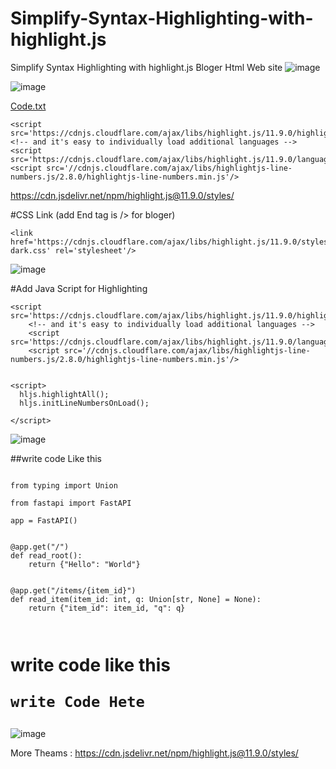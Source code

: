 # Simplify-Syntax-Highlighting-with-highlight.js
Simplify Syntax Highlighting with highlight.js Bloger Html Web site
![image](https://github.com/coolsasindu/Simplify-Syntax-Highlighting-with-highlight.js/assets/45946252/17f85b5c-bb06-4fb0-a5c6-1f4a9f872a50)

![image](https://github.com/coolsasindu/Simplify-Syntax-Highlighting-with-highlight.js/assets/45946252/29ef379d-e114-4b85-a2de-5f2616d0fb04)


[Code.txt](https://github.com/coolsasindu/Simplify-Syntax-Highlighting-with-highlight.js/files/13777398/Code.txt) <link href='https://cdnjs.cloudflare.com/ajax/libs/highlight.js/11.9.0/styles/github-dark.css' rel='stylesheet'/>

 	<script src='https://cdnjs.cloudflare.com/ajax/libs/highlight.js/11.9.0/highlight.min.js'/>
	<!-- and it's easy to individually load additional languages -->
	<script src='https://cdnjs.cloudflare.com/ajax/libs/highlight.js/11.9.0/languages/go.min.js'/>
    <script src='//cdnjs.cloudflare.com/ajax/libs/highlightjs-line-numbers.js/2.8.0/highlightjs-line-numbers.min.js'/>


<script>
  hljs.highlightAll();
  hljs.initLineNumbersOnLoad();

</script>  




https://cdn.jsdelivr.net/npm/highlight.js@11.9.0/styles/

#CSS Link (add End tag is /> for bloger)
```
<link href='https://cdnjs.cloudflare.com/ajax/libs/highlight.js/11.9.0/styles/github-dark.css' rel='stylesheet'/>

```
![image](https://github.com/coolsasindu/Simplify-Syntax-Highlighting-with-highlight.js/assets/45946252/26a3c61a-842b-481b-9621-5e4a578b2be7)

#Add Java Script for Highlighting 
```
<script src='https://cdnjs.cloudflare.com/ajax/libs/highlight.js/11.9.0/highlight.min.js'/>
	<!-- and it's easy to individually load additional languages -->
	<script src='https://cdnjs.cloudflare.com/ajax/libs/highlight.js/11.9.0/languages/go.min.js'/>
    <script src='//cdnjs.cloudflare.com/ajax/libs/highlightjs-line-numbers.js/2.8.0/highlightjs-line-numbers.min.js'/>


<script>
  hljs.highlightAll();
  hljs.initLineNumbersOnLoad();

</script>

```
![image](https://github.com/coolsasindu/Simplify-Syntax-Highlighting-with-highlight.js/assets/45946252/71604264-894d-47ad-b007-56b55695f782)

##write code Like this 

<pre><code>
from typing import Union

from fastapi import FastAPI

app = FastAPI()


@app.get("/")
def read_root():
    return {"Hello": "World"}


@app.get("/items/{item_id}")
def read_item(item_id: int, q: Union[str, None] = None):
    return {"item_id": item_id, "q": q}


</code></pre>


# write code like this  <pre><code>write Code Hete </code></pre>

![image](https://github.com/coolsasindu/Simplify-Syntax-Highlighting-with-highlight.js/assets/45946252/5637f2e0-c4a7-42e7-88af-79a9db77459e)

More Theams : https://cdn.jsdelivr.net/npm/highlight.js@11.9.0/styles/

